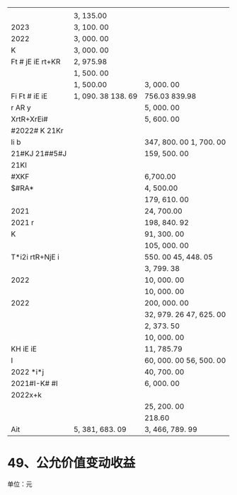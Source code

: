 <table><tr><td></td><td></td><td></td></tr><tr><td></td><td>3, 135.00</td><td></td></tr><tr><td>2023</td><td>3, 100. 00</td><td></td></tr><tr><td>2022 </td><td>3, 000. 00</td><td></td></tr><tr><td>K</td><td>3, 000. 00</td><td></td></tr><tr><td>Ft # jE iE rt+KR</td><td>2, 975.98</td><td></td></tr><tr><td></td><td>1, 500. 00</td><td></td></tr><tr><td></td><td>1, 500.00</td><td>3, 000. 00</td></tr><tr><td>Fi Ft # iE iE</td><td>1, 090. 38 138. 69</td><td>756.03 839.98</td></tr><tr><td>r   AR y</td><td></td><td>5, 000. 00</td></tr><tr><td>XrtR+XrEi#</td><td></td><td>5, 600. 00</td></tr><tr><td>#2022# K 21Kr</td><td></td><td></td></tr><tr><td>Ii b</td><td></td><td>347, 800. 00 1, 700. 00</td></tr><tr><td>21#KJ 21##5#J</td><td></td><td>159, 500. 00</td></tr><tr><td>21KI </td><td></td><td></td></tr><tr><td>#XKF</td><td></td><td>6,700.00</td></tr><tr><td>$#RA*</td><td></td><td>4, 500.00</td></tr><tr><td></td><td></td><td>179, 610. 00</td></tr><tr><td>2021</td><td></td><td>24, 700.00</td></tr><tr><td>2021 r</td><td></td><td>198, 840. 92</td></tr><tr><td>K</td><td></td><td>91, 300. 00</td></tr><tr><td></td><td></td><td>105, 000. 00</td></tr><tr><td>T*i2i rtR+NjE i</td><td></td><td>550. 00 45, 448. 05</td></tr><tr><td></td><td></td><td>3, 799. 38</td></tr><tr><td>2022</td><td></td><td>10, 000. 00</td></tr><tr><td></td><td></td><td>10, 000. 00</td></tr><tr><td>2022</td><td></td><td>200, 000. 00</td></tr><tr><td></td><td></td><td>32, 979. 26 47, 625. 00</td></tr><tr><td></td><td></td><td>2, 373. 50</td></tr><tr><td></td><td></td><td>10, 000. 00</td></tr><tr><td>KH iE iE</td><td></td><td>11, 785.79</td></tr><tr><td>I</td><td></td><td>60, 000. 00 56, 500. 00</td></tr><tr><td>2022 *i*j</td><td></td><td>40, 700. 00</td></tr><tr><td>2021#I-K# #I </td><td></td><td>6, 000. 00</td></tr><tr><td>2022x+k</td><td></td><td></td></tr><tr><td></td><td></td><td>25, 200. 00</td></tr><tr><td></td><td></td><td>218.60</td></tr><tr><td>Ait</td><td>5, 381, 683. 09</td><td>3, 466, 789. 99</td></tr></table>

# 49、公允价值变动收益

单位：元